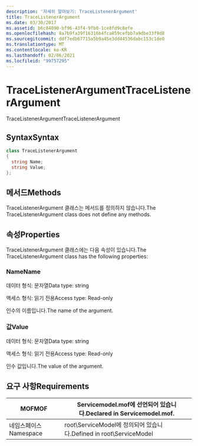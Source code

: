 ```yaml
---
description: '자세히 알아보기: TraceListenerArgument'
title: TraceListenerArgument
ms.date: 03/30/2017
ms.assetid: b6c84090-bf96-43f4-9fb0-1ce8fd9c8efe
ms.openlocfilehash: 8a7b9fa39f16316b4fca859cefbb7a9dbe33f9d8
ms.sourcegitcommit: ddf7edb67715a5b9a45e3dd44536dabc153c1de0
ms.translationtype: MT
ms.contentlocale: ko-KR
ms.lasthandoff: 02/06/2021
ms.locfileid: "99757295"
---
```

# <a name="tracelistenerargument"></a><span data-ttu-id="46ff4-103">TraceListenerArgument</span><span class="sxs-lookup"><span data-stu-id="46ff4-103">TraceListenerArgument</span></span>

<span data-ttu-id="46ff4-104">TraceListenerArgument</span><span class="sxs-lookup"><span data-stu-id="46ff4-104">TraceListenerArgument</span></span>  
  
## <a name="syntax"></a><span data-ttu-id="46ff4-105">Syntax</span><span class="sxs-lookup"><span data-stu-id="46ff4-105">Syntax</span></span>  
  
```csharp
class TraceListenerArgument  
{  
  string Name;  
  string Value;  
};  
```  
  
## <a name="methods"></a><span data-ttu-id="46ff4-106">메서드</span><span class="sxs-lookup"><span data-stu-id="46ff4-106">Methods</span></span>  

 <span data-ttu-id="46ff4-107">TraceListenerArgument 클래스는 메서드를 정의하지 않습니다.</span><span class="sxs-lookup"><span data-stu-id="46ff4-107">The TraceListenerArgument class does not define any methods.</span></span>  
  
## <a name="properties"></a><span data-ttu-id="46ff4-108">속성</span><span class="sxs-lookup"><span data-stu-id="46ff4-108">Properties</span></span>  

 <span data-ttu-id="46ff4-109">TraceListenerArgument 클래스에는 다음 속성이 있습니다.</span><span class="sxs-lookup"><span data-stu-id="46ff4-109">The TraceListenerArgument class has the following properties:</span></span>  
  
### <a name="name"></a><span data-ttu-id="46ff4-110">Name</span><span class="sxs-lookup"><span data-stu-id="46ff4-110">Name</span></span>  

 <span data-ttu-id="46ff4-111">데이터 형식: 문자열</span><span class="sxs-lookup"><span data-stu-id="46ff4-111">Data type: string</span></span>  
  
 <span data-ttu-id="46ff4-112">액세스 형식: 읽기 전용</span><span class="sxs-lookup"><span data-stu-id="46ff4-112">Access type: Read-only</span></span>  
  
 <span data-ttu-id="46ff4-113">인수의 이름입니다.</span><span class="sxs-lookup"><span data-stu-id="46ff4-113">The name of the argument.</span></span>  
  
### <a name="value"></a><span data-ttu-id="46ff4-114">값</span><span class="sxs-lookup"><span data-stu-id="46ff4-114">Value</span></span>  

 <span data-ttu-id="46ff4-115">데이터 형식: 문자열</span><span class="sxs-lookup"><span data-stu-id="46ff4-115">Data type: string</span></span>  
  
 <span data-ttu-id="46ff4-116">액세스 형식: 읽기 전용</span><span class="sxs-lookup"><span data-stu-id="46ff4-116">Access type: Read-only</span></span>  
  
 <span data-ttu-id="46ff4-117">인수 값입니다.</span><span class="sxs-lookup"><span data-stu-id="46ff4-117">The value of the argument.</span></span>  
  
## <a name="requirements"></a><span data-ttu-id="46ff4-118">요구 사항</span><span class="sxs-lookup"><span data-stu-id="46ff4-118">Requirements</span></span>  
  
|<span data-ttu-id="46ff4-119">MOF</span><span class="sxs-lookup"><span data-stu-id="46ff4-119">MOF</span></span>|<span data-ttu-id="46ff4-120">Servicemodel.mof에 선언되어 있습니다.</span><span class="sxs-lookup"><span data-stu-id="46ff4-120">Declared in Servicemodel.mof.</span></span>|  
|---------|-----------------------------------|  
|<span data-ttu-id="46ff4-121">네임스페이스</span><span class="sxs-lookup"><span data-stu-id="46ff4-121">Namespace</span></span>|<span data-ttu-id="46ff4-122">root\ServiceModel에 정의되어 있습니다.</span><span class="sxs-lookup"><span data-stu-id="46ff4-122">Defined in root\ServiceModel</span></span>|
